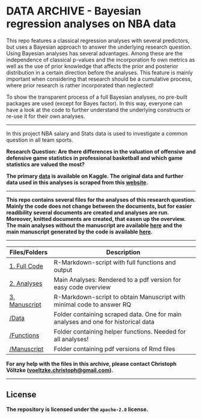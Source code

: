 DATA ARCHIVE - Bayesian regression analyses on NBA data
===

This repo features a classical regression analyses with several predictors, but uses a Bayesian approach to answer the underlying research question. Using Bayesian analyses has several advantages. Among these are the independence of classical p-values and the incorporation fo own metrics as well as the use of prior knowledge that affects the prior and posterior distribution in a certain direction before the analyses. This feature is mainly important when considering that research should be a cumulative process, where prior research is rather incorporated than neglected! 

To show the transparent process of a full Bayesian analyses, no pre-built packages are used (except for Bayes factor). In this way, everyone can have a look at the code to further understand the underlying constructs or re-use it for their own analyses.

---

In this project NBA salary and Stats data is used to investigate a common question in all team sports. 

<b> Research Question: Are there differences in the valuation of offensive and defensive game statistics in professional basketball and which game statistics are valued the most? <b>

The primary [data](https://www.kaggle.com/datasets/koki25ando/salary) is available on Kaggle. The original data and further data used in this analyses is scraped from this [website](https://www.basketball-reference.com/contracts/players.html).

---

This repo contains several files for the analyses of this research question. Mainly the code does not change between the documents, but for easier readibility several documents are created and analyses are run. Moreover, knitted documents are created, that easen up the overview. The main analyses without the manuscript are available [here](https://github.com/christophvoe/Bayesian_regression_analyses_NBA_data/blob/main/Manuscript/2.-Analyses.pdf) and the main manuscript generated by the code is available [here](https://github.com/christophvoe/Bayesian_regression_analyses_NBA_data/blob/main/Manuscript/Manuscript.pdf).

---

| Files/Folders                 | Description   |
| -----------------             | ------------- |
|[1. Full Code](https://github.com/christophvoe/Bayesian_regression_analyses_NBA_data/blob/main/1.%20Full_Code.Rmd)             |R-Markdown-script with full functions and output|
|[2. Analyses](https://github.com/christophvoe/Bayesian_regression_analyses_NBA_data/blob/main/2.%20Analyses.Rmd)         |Main Analyses: Rendered to a pdf version for easy code overview|
|[3. Manuscript](https://github.com/christophvoe/Bayesian_regression_analyses_NBA_data/tree/main/Manuscript)        |R-Markdown-script to obtain Manuscript with minimal code to answer RQ|
|[/Data](https://github.com/christophvoe/Bayesian_regression_analyses_NBA_data/tree/main/Data)                          |Folder containing scraped data. One for main analyses and one for historical data|
|[/Functions](https://github.com/christophvoe/Bayesian_regression_analyses_NBA_data/tree/main/Functions)                     |Folder containing  helper functions. Needed for all analyses!|
|[/Manuscript](https://github.com/christophvoe/Influence-of-Spectators-on-the-Home-advantage-in-professional-european-football/tree/main/Manuscript)                    |Folder containing pdf versions of Rmd files|

For any help with the files in this archive, please contact Christoph Völtzke (voeltzke.christoph@gmail.com). 

---
License
---
The repository is licensed under the `apache-2.0` license.
